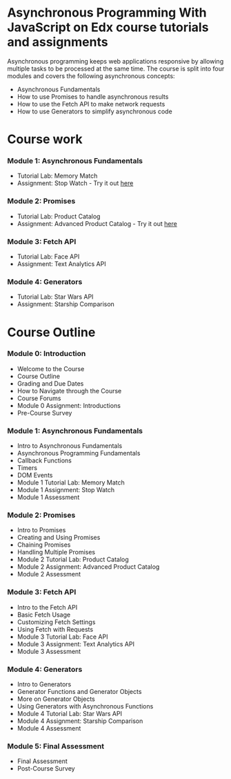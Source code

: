 # Asynchronous Programming With JavaScript on Edx course tutorials and assignments


Asynchronous programming keeps web applications responsive by allowing multiple tasks to be processed at the same time. 
The course is split into four modules and covers the following asynchronous concepts:

* Asynchronous Fundamentals
* How to use Promises to handle asynchronous results
* How to use the Fetch API to make network requests
* How to use Generators to simplify asynchronous code

# Course work

### Module 1: Asynchronous Fundamentals

* Tutorial Lab: Memory Match
* Assignment: Stop Watch - Try it out [here](http://athena.nitc.ac.in/~nabhan_b160502cs/projects/Asynchronous-Programming-With-JS/Module-1/Assignment%201/)

### Module 2: Promises

* Tutorial Lab: Product Catalog
* Assignment: Advanced Product Catalog - Try it out [here](http://athena.nitc.ac.in/~nabhan_b160502cs/projects/Asynchronous-Programming-With-JS/Module-2%20Promises/Assignment%202/productCatalog.html)

### Module 3: Fetch API

* Tutorial Lab: Face API
* Assignment: Text Analytics API

### Module 4: Generators

* Tutorial Lab: Star Wars API
* Assignment: Starship Comparison

# Course Outline

### Module 0: Introduction

* Welcome to the Course
* Course Outline 
* Grading and Due Dates
* How to Navigate through the Course
* Course Forums
* Module 0 Assignment: Introductions
* Pre-Course Survey

### Module 1: Asynchronous Fundamentals

* Intro to Asynchronous Fundamentals
* Asynchronous Programming Fundamentals
* Callback Functions
* Timers
* DOM Events
* Module 1 Tutorial Lab: Memory Match
* Module 1 Assignment: Stop Watch
* Module 1 Assessment

### Module 2: Promises

* Intro to Promises
* Creating and Using Promises
* Chaining Promises
* Handling Multiple Promises
* Module 2 Tutorial Lab: Product Catalog
* Module 2 Assignment: Advanced Product Catalog
* Module 2 Assessment

### Module 3: Fetch API

* Intro to the Fetch API
* Basic Fetch Usage
* Customizing Fetch Settings
* Using Fetch with Requests
* Module 3 Tutorial Lab: Face API
* Module 3 Assignment: Text Analytics API
* Module 3 Assessment

### Module 4: Generators

* Intro to Generators
* Generator Functions and Generator Objects
* More on Generator Objects
* Using Generators with Asynchronous Functions
* Module 4 Tutorial Lab: Star Wars API
* Module 4 Assignment: Starship Comparison
* Module 4 Assessment

### Module 5: Final Assessment

* Final Assessment
* Post-Course Survey

